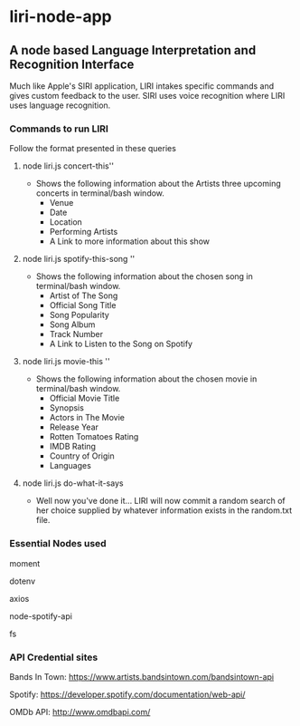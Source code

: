 # liri-node-app

## A node based Language Interpretation and Recognition Interface

Much like Apple's SIRI application, LIRI intakes specific commands and gives custom feedback to the user. SIRI uses voice recognition where LIRI uses language recognition. 



### Commands to run LIRI

Follow the format presented in these queries

1. node liri.js concert-this'<artist name here>'
    * Shows the following information about the Artists three upcoming concerts in terminal/bash window.
        * Venue
        * Date
        * Location
        * Performing Artists
        * A Link to more information about this show

2. node liri.js spotify-this-song '<song name here>'
    * Shows the following information about the chosen song in terminal/bash window.
        * Artist of The Song
        * Official Song Title
        * Song Popularity
        * Song Album
        * Track Number
        * A Link to Listen to the Song on Spotify

3. node liri.js movie-this '<movie name here>'
    * Shows the following information about the chosen movie in terminal/bash window.
        * Official Movie Title
        * Synopsis
        * Actors in The Movie
        * Release Year
        * Rotten Tomatoes Rating
        * IMDB Rating
        * Country of Origin
        * Languages



4. node liri.js do-what-it-says
    * Well now you've done it... LIRI will now commit a random search of her choice supplied by whatever information exists in the random.txt file.

### Essential Nodes used

moment

dotenv

axios

node-spotify-api

fs

### API Credential sites

Bands In Town: https://www.artists.bandsintown.com/bandsintown-api

Spotify: https://developer.spotify.com/documentation/web-api/

OMDb API: http://www.omdbapi.com/